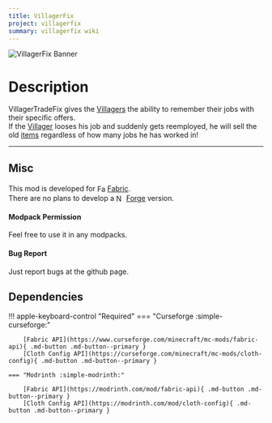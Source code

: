 ```yaml
---
title: VillagerFix
project: villagerfix
summary: villagerfix wiki
---
```

<script src="/wiki/javascripts/data.js"></script>
<script src="/wiki/javascripts/sidebar.js" id="villagerfix"></script>

![VillagerFix Banner](/wiki/assets/general/banner/villagerfixbanner.png)

<!-- ---
<div id="showcase-gallery" modid="villagerfix" image_1="villagerfix_image_1" image_2="villagerfix_image_2" image_3="villagerfix_image_3"></div>
<script src="/wiki/javascripts/showcase.js"></script>
--- -->

# Description
VillagerTradeFix gives the [Villagers](https://minecraft.wiki/w/Villager) the ability to remember their jobs with their specific offers.  
If the [Villager](https://minecraft.wiki/w/Villager) looses his job and suddenly gets reemployed, he will sell the old [items](https://minecraft.wiki/w/Item) regardless of how many jobs he has worked in!
  
---
## Misc
This mod is developed for <img src="https://fabricmc.net/assets/logo.png" alt="Fabric" width="16" height="16" style="position: relative; top: 3px;"> [Fabric](https://fabricmc.net/).  
There are no plans to develop a <img src="https://neoforged.net/img/authors/neoforged.png" alt="NeoForged" width="16" height="16" style="position: relative; top: 3px;"> [Forge](https://neoforged.net/) version.  

#### Modpack Permission
Feel free to use it in any modpacks.  

#### Bug Report
Just report bugs at the github page.  

## Dependencies

!!! apple-keyboard-control "Required"
    === "Curseforge :simple-curseforge:"

        [Fabric API](https://www.curseforge.com/minecraft/mc-mods/fabric-api){ .md-button .md-button--primary }
        [Cloth Config API](https://curseforge.com/minecraft/mc-mods/cloth-config){ .md-button .md-button--primary }

    === "Modrinth :simple-modrinth:"

        [Fabric API](https://modrinth.com/mod/fabric-api){ .md-button .md-button--primary }
        [Cloth Config API](https://modrinth.com/mod/cloth-config){ .md-button .md-button--primary }
